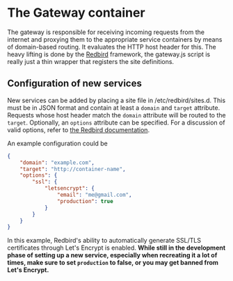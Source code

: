 # The Gateway container

The gateway is responsible for receiving incoming requests from the internet and proxying them to the appropriate service containers by means of domain-based routing. It evaluates the HTTP host header for this. The heavy lifting is done by the [Redbird](https://github.com/OptimalBits/redbird) framework, the gateway.js script is really just a thin wrapper that registers the site definitions.

## Configuration of new services

New services can be added by placing a site file in /etc/redbird/sites.d. This must be in JSON format and contain at least a `domain` and `target` attribute. Requests whose host header match the `domain` attribute will be routed to the `target`. Optionally, an `options` attribute can be specified. For a discussion of valid options, refer to [the Redbird documentation](https://github.com/OptimalBits/redbird).

An example configuration could be
```json
{
	"domain": "example.com",
	"target": "http://container-name",
	"options": {
		"ssl": {
			"letsencrypt": {
				"email": "me@gmail.com",
				"production": true
			}
		}
	}
}
```

In this example, Redbird's ability to automatically generate SSL/TLS certificates through Let's Encrypt is enabled. **While still in the development phase of setting up a new service, especially when recreating it a lot of times, make sure to set `production` to false, or you may get banned from Let's Encrypt.**